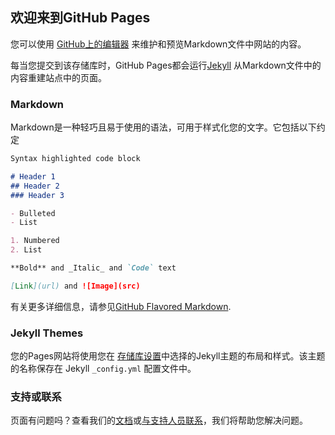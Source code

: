 ## 欢迎来到GitHub Pages

您可以使用 [GitHub上的编辑器](https://github.com/jianbowen123/jianbowen123.github.io/edit/main/README.md) 来维护和预览Markdown文件中网站的内容。

每当您提交到该存储库时，GitHub Pages都会运行[Jekyll](https://jekyllrb.com/) 从Markdown文件中的内容重建站点中的页面。

### Markdown

Markdown是一种轻巧且易于使用的语法，可用于样式化您的文字。它包括以下约定

```markdown
Syntax highlighted code block

# Header 1
## Header 2
### Header 3

- Bulleted
- List

1. Numbered
2. List

**Bold** and _Italic_ and `Code` text

[Link](url) and ![Image](src)
```

有关更多详细信息，请参见[GitHub Flavored Markdown](https://guides.github.com/features/mastering-markdown/).

### Jekyll Themes

您的Pages网站将使用您在 [存储库设置](https://github.com/jianbowen123/jianbowen123.github.io/settings)中选择的Jekyll主题的布局和样式。该主题的名称保存在 Jekyll `_config.yml` 配置文件中。

### 支持或联系

页面有问题吗？查看我们的[文档](https://docs.github.com/categories/github-pages-basics/)或[与支持人员联系](https://support.github.com/contact)，我们将帮助您解决问题。
